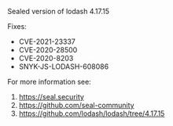 Sealed version of lodash 4.17.15

Fixes:
- CVE-2021-23337
- CVE-2020-28500
- CVE-2020-8203
- SNYK-JS-LODASH-608086

For more information see:
  1. https://seal.security
  2. https://github.com/seal-community
  3. https://github.com/lodash/lodash/tree/4.17.15
